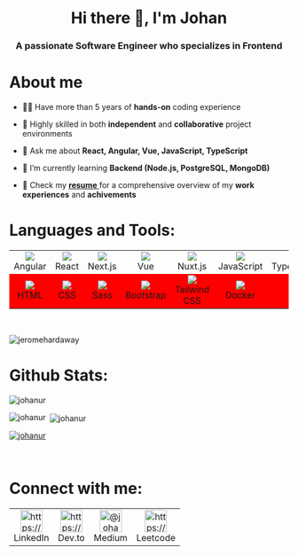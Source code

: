 
<h1 align="center">Hi there 👋, I'm Johan</h1>
<h3 align="center">A passionate Software Engineer who specializes in Frontend</h3>


# About me

- 👨‍💻 Have more than 5 years of **hands-on** coding experience
  
- 🎯 Highly skilled in both **independent** and **collaborative** project environments

- 💬 Ask me about **React, Angular, Vue, JavaScript, TypeScript**
  
- 🌱 I’m currently learning **Backend (Node.js, PostgreSQL, MongoDB)**

- 📄 Check my <a href="https://drive.google.com/file/d/1FSB8Xabtta-kJzAQs7Dusz4CC_ikp7x4/view?usp=sharing" target="_blank"> **resume** </a> for a comprehensive overview of my **work experiences** and **achivements**


# Languages and Tools:

<table>
  <tr>
    <td align="center">
      <img src="https://skillicons.dev/icons?i=angular" />
      <br>Angular
    </td>
    <td align="center">
      <img src="https://skillicons.dev/icons?i=react" />
      <br>React
    </td>
    <td align="center">
      <img src="https://skillicons.dev/icons?i=nextjs" />
      <br>Next.js
    </td>
    <td align="center">
      <img src="https://skillicons.dev/icons?i=vue" />
      <br>Vue
    </td>
    <td align="center">
      <img src="https://skillicons.dev/icons?i=nuxtjs" />
      <br>Nuxt.js
    </td>
    <td align="center">
      <img src="https://skillicons.dev/icons?i=js" />
      <br>JavaScript
    </td>
    <td align="center">
      <img src="https://skillicons.dev/icons?i=ts" />
      <br>TypeScript
    </td>
    <td align="center">
      <img src="https://skillicons.dev/icons?i=reactivex" />
      <br>RxJS
    </td>
    <td align="center">
      <img src="https://skillicons.dev/icons?i=jest" />
      <br>Jest
    </td>
  </tr>
  
  <tr style="background-color: red">
    <td align="center">
      <img src="https://skillicons.dev/icons?i=html" />
      <br>HTML
    </td>
    <td align="center">
      <img src="https://skillicons.dev/icons?i=css" />
      <br>CSS
    </td>
    <td align="center">
      <img src="https://skillicons.dev/icons?i=sass" />
      <br>Sass
    </td>
    <td align="center">
      <img src="https://skillicons.dev/icons?i=bootstrap" />
      <br>Bootstrap
    </td>
    <td align="center">
      <img src="https://skillicons.dev/icons?i=tailwind" />
      <br>Tailwind CSS
    </td>
    <td align="center">
      <img src="https://skillicons.dev/icons?i=docker" />
      <br>Docker
    </td>
    <td align="center">
      <img src="https://skillicons.dev/icons?i=git" />
      <br>Git
    </td>
    <td align="center">
      <img src="https://skillicons.dev/icons?i=github" />
      <br>Github
    </td>
    <td align="center">
      <img src="https://skillicons.dev/icons?i=netlify" />
      <br>Netlify
    </td>
  </tr>
</table>

<!-- <p align="left">
  <img src="https://skillicons.dev/icons?i=angular,react,nextjs,vue,nuxtjs,js,ts,reactivex,html,css,sass,bootstrap,tailwind,jest,docker,git,github,netlify&perline=9" />
</p> --->

<br>

<p align="left"> <img src="https://komarev.com/ghpvc/?username=johanurrahman&label=Profile+Views&color=blueviolet&style=flat&base=25" alt="jeromehardaway" /> </p>


# Github Stats:
<img align="center" src="https://github-readme-streak-stats.herokuapp.com/?user=johanur&card_width=790" alt="johanur" />
<p><img align="left" src="https://github-readme-stats.vercel.app/api/top-langs?username=johanur&show_icons=true&locale=en&layout=compact" alt="johanur" /></p>
<p>&nbsp;<img align="center" src="https://github-readme-stats.vercel.app/api?username=johanur&show_icons=true&locale=en" alt="johanur" /></p>
<p align="left"> <a href="https://github.com/ryo-ma/github-profile-trophy"><img src="https://github-profile-trophy.vercel.app/?username=johanur" alt="johanur" /></a> </p>

<br>

# Connect with me:

<table>
  <tr>
    <td align="center">
      <a href="https://linkedin.com/in/johanur/" target="_blank">
        <img align="center" src="https://raw.githubusercontent.com/rahuldkjain/github-profile-readme-generator/master/src/images/icons/Social/linked-in-alt.svg" alt="https://www.linkedin.com/in/johanur/" height="40" width="40" />
      </a>
      <br>LinkedIn
    </td>
    <td align="center">
      <a href="https://dev.to/johaur-rahman" target="_blank">
        <img align="center" src="https://raw.githubusercontent.com/rahuldkjain/github-profile-readme-generator/master/src/images/icons/Social/devto.svg" alt="https://dev.to/johaur-rahman" height="40" width="40" />
      </a>
      <br>Dev.to
    </td>
    <td align="center">
      <a href="https://medium.com/@johanur" target="_blank">
        <img align="center" src="https://raw.githubusercontent.com/rahuldkjain/github-profile-readme-generator/master/src/images/icons/Social/medium.svg" alt="@johanur" height="40" width="40" />
      </a>
      <br>Medium
    </td>
    <td align="center">
      <a href="https://www.leetcode.com/johanur_rahman/" target="_blank">
        <img align="center" src="https://raw.githubusercontent.com/rahuldkjain/github-profile-readme-generator/master/src/images/icons/Social/leet-code.svg" alt="https://leetcode.com/johanur_rahman/" height="40" width="40" />
      </a>
      <br>Leetcode
    </td>
  </tr>
</table>

